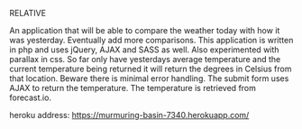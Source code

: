 RELATIVE

An application that will be able to compare the weather today with how it was yesterday. Eventually add more
comparisons. This application is written in php and uses jQuery, AJAX and SASS as well. Also experimented with
parallax in css. So far only have yesterdays average temperature and the current temperature being returned it 
will return the degrees in Celsius from that location. Beware there is minimal error handling. The submit form
uses AJAX to return the temperature. The temperature is retrieved from forecast.io.

heroku address: https://murmuring-basin-7340.herokuapp.com/
